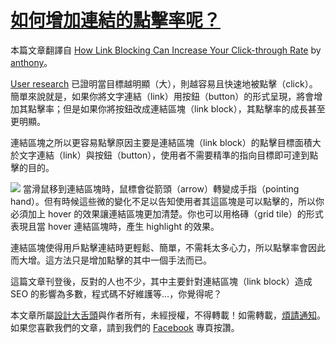 [如何增加連結的點擊率呢？](http://designtongue.logdown.com/posts/244258-how-to-add-link-click-through-rates)
============================================================================================================

本篇文章翻譯自 [How Link Blocking Can Increase Your Click-through
Rate](http://uxmovement.com/buttons/how-link-blocking-can-increase-your-click-through-rate)
by [anthony](http://uxmovement.com/author/anthony/)。

[User
research](http://www.particletree.com/features/visualizing-fittss-law/)
已證明當目標越明顯（大），則越容易且快速地被點擊（click）。簡單來說就是，如果你將文字連結（link）用按鈕（button）的形式呈現，將會增加其點擊率；但是如果你將按鈕改成連結區塊（link
block），其點擊率的成長甚至更明顯。

連結區塊之所以更容易點擊原因主要是連結區塊（link
block）的點擊目標面積大於文字連結（link）與按鈕（button），使用者不需要精準的指向目標即可達到點擊的目的。

![](https://cdn-images-1.medium.com/max/800/0*PZlBGPLoiO9ALKL2.png)
當滑鼠移到連結區塊時，鼠標會從箭頭（arrow）轉變成手指（pointing
hand）。但有時候這些微的變化不足以告知使用者其這區塊是可以點擊的，所以你必須加上
hover 的效果讓連結區塊更加清楚。你也可以用格磚（grid
tile）的形式表現且當 hover 連結區塊時，產生 highlight 的效果。

連結區塊使得用戶點擊連結時更輕鬆、簡單，不需耗太多心力，所以點擊率會因此而大增。這方法只是增加點擊的其中一個手法而已。

這篇文章刊登後，反對的人也不少，其中主要針對連結區塊（link block）造成
SEO 的影響為多數，程式碼不好維護等…，你覺得呢？

本文章所屬[設計大舌頭](https://designtongue.me/%E5%A6%82%E4%BD%95%E5%A2%9E%E5%8A%A0%E9%80%A3%E7%B5%90%E7%9A%84%E9%BB%9E%E6%93%8A%E7%8E%87%E5%91%A2%EF%BC%9F/)與作者所有，未經授權，不得轉載！如需轉載，[煩請通知](https://designtongue.me/contact/)。如果您喜歡我們的文章，請到我們的
[Facebook](https://www.facebook.com/designtongue) 專頁按讚。



